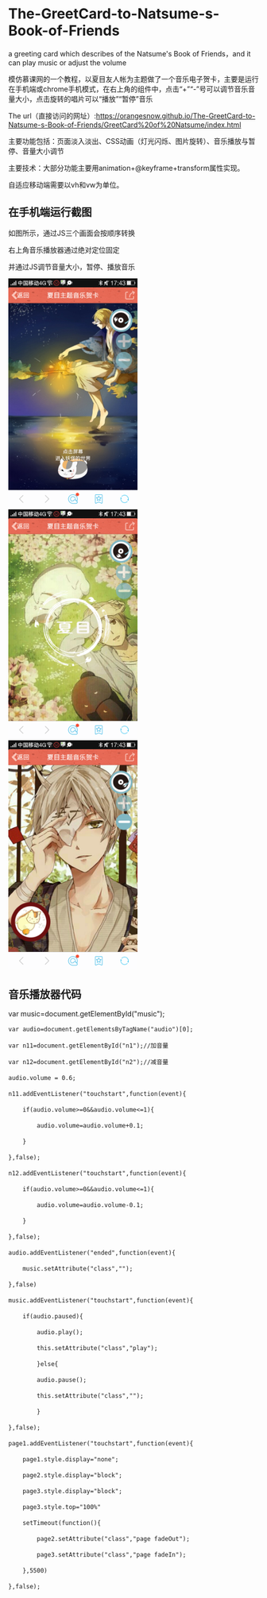 # The-GreetCard-to-Natsume-s-Book-of-Friends
a greeting card which describes of the Natsume's Book of Friends，and it can play music or adjust the volume

模仿慕课网的一个教程，以夏目友人帐为主题做了一个音乐电子贺卡，主要是运行在手机端或chrome手机模式，在右上角的组件中，点击“+”“-”号可以调节音乐音量大小，点击旋转的唱片可以“播放”“暂停”音乐

The url（直接访问的网址）:https://orangesnow.github.io/The-GreetCard-to-Natsume-s-Book-of-Friends/GreetCard%20of%20Natsume/index.html

主要功能包括：页面淡入淡出、CSS动画（灯光闪烁、图片旋转）、音乐播放与暂停、音量大小调节

主要技术：大部分功能主要用animation+@keyframe+transform属性实现。

自适应移动端需要以vh和vw为单位。


## 在手机端运行截图
如图所示，通过JS三个画面会按顺序转换

右上角音乐播放器通过绝对定位固定

并通过JS调节音量大小，暂停、播放音乐

<img src="img/1.png" width="260"/>
<img src="img/2.png" width="260"/>
<img src="img/3.png" width="260"/>

## 音乐播放器代码
var music=document.getElementById("music");

	var audio=document.getElementsByTagName("audio")[0];
	
	var n11=document.getElementById("n1");//加音量
	
	var n12=document.getElementById("n2");//减音量
	
	audio.volume = 0.6;

	n11.addEventListener("touchstart",function(event){
	
		if(audio.volume>=0&&audio.volume<=1){
		
			audio.volume=audio.volume+0.1;
			
		}	
		
	},false);
	
	n12.addEventListener("touchstart",function(event){
	
		if(audio.volume>=0&&audio.volume<=1){
		
			audio.volume=audio.volume-0.1;
			
		}
		
	},false);

	audio.addEventListener("ended",function(event){
	
		music.setAttribute("class","");
		
	},false)

	music.addEventListener("touchstart",function(event){
	
		if(audio.paused){
		
			audio.play();
			
			this.setAttribute("class","play");
			
			}else{
			
			audio.pause();
			
			this.setAttribute("class","");
			
			}
			
	},false);
	
	page1.addEventListener("touchstart",function(event){
	
		page1.style.display="none";
		
		page2.style.display="block";
		
		page3.style.display="block";
		
		page3.style.top="100%"

		setTimeout(function(){
		
			page2.setAttribute("class","page fadeOut");
			
			page3.setAttribute("class","page fadeIn");
			
		},5500)
		
	},false);
